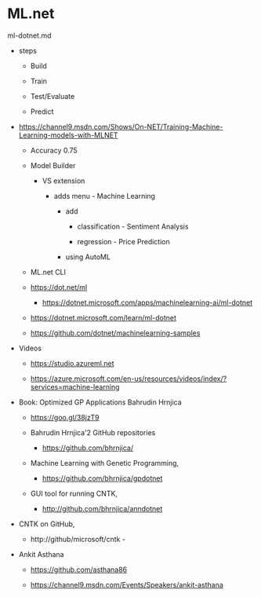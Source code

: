 # ML.net

ml-dotnet.md

*   steps

    *   Build

    *   Train

    *   Test/Evaluate

    *   Predict

*   https://channel9.msdn.com/Shows/On-NET/Training-Machine-Learning-models-with-MLNET

    *   Accuracy 0.75

    *   Model Builder

        *   VS extension

            *   adds menu - Machine Learning

                *   add

                    *   classification - Sentiment Analysis

                    *   regression - Price Prediction

                *   using AutoML

    *   ML.net CLI 

    *   https://dot.net/ml

        *   https://dotnet.microsoft.com/apps/machinelearning-ai/ml-dotnet

    *   https://dotnet.microsoft.com/learn/ml-dotnet

    *   https://github.com/dotnet/machinelearning-samples


*   Videos

    *   https://studio.azureml.net

    *   https://azure.microsoft.com/en-us/resources/videos/index/?services=machine-learning


*   Book: Optimized GP Applications Bahrudin Hrnjica

    *   https://goo.gl/38jzT9 

    *   Bahrudin Hrnjica'2 GitHub repositories

        *   https://github.com/bhrnjica/ 

    *   Machine Learning with Genetic Programming,
    
        *   https://github.com/bhrnjica/gpdotnet   

    *   GUI tool for running CNTK, 

        *   http://github.com/bhrnjica/anndotnet

*   CNTK on GitHub, 
    
    *   http://github/microsoft/cntk - 






*   Ankit Asthana
    
    *   https://github.com/asthana86

    *   https://channel9.msdn.com/Events/Speakers/ankit-asthana
